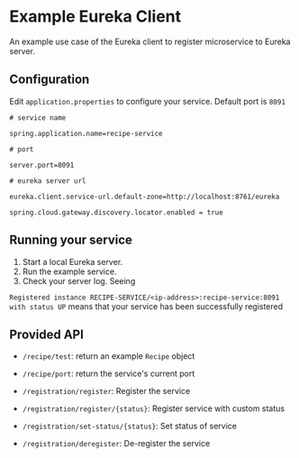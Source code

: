 # Example Eureka Client

An example use case of the Eureka client to register microservice to Eureka server.

## Configuration

Edit `application.properties` to configure your service. Default port is `8091`
```
# service name

spring.application.name=recipe-service

# port

server.port=8091

# eureka server url

eureka.client.service-url.default-zone=http://localhost:8761/eureka

spring.cloud.gateway.discovery.locator.enabled = true
```

## Running your service
1. Start a local Eureka server.
2. Run the example service.
3. Check your server log. Seeing 

`Registered instance RECIPE-SERVICE/<ip-address>:recipe-service:8091 with status UP`
means that your service has been successfully registered

## Provided API
- `/recipe/test`: return an example `Recipe` object
- `/recipe/port`: return the service's current port

- `/registration/register`: Register the service 
- `/registration/register/{status}`: Register service with custom status
- `/registration/set-status/{status}`: Set status of service
- `/registration/deregister`: De-register the service

